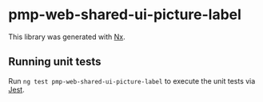 # pmp-web-shared-ui-picture-label

This library was generated with [Nx](https://nx.dev).

## Running unit tests

Run `ng test pmp-web-shared-ui-picture-label` to execute the unit tests via [Jest](https://jestjs.io).
